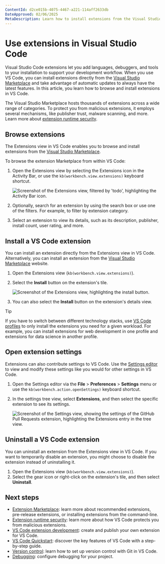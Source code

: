```yaml
---
ContentId: d2ce015b-4075-4467-a221-114aff2633db
DateApproved: 02/06/2025
MetaDescription: Learn how to install extensions from the Visual Studio Marketplace to add features for your programming language, framework, or development workflow to Visual Studio.
---
```

# Use extensions in Visual Studio Code

Visual Studio Code extensions let you add languages, debuggers, and tools to your installation to support your development workflow. When you use VS Code, you can install extensions directly from the [Visual Studio Marketplace](https://marketplace.visualstudio.com/vscode) and take advantage of automatic updates to always have the latest features. In this article, you learn how to browse and install extensions in VS Code.

The Visual Studio Marketplace hosts thousands of extensions across a wide range of categories. To protect you from malicious extensions, it employs several mechanisms, like publisher trust, malware scanning, and more. Learn more about [extension runtime security](/docs/editor/extension-runtime-security.md).

## Browse extensions

The Extensions view in VS Code enables you to browse and install extensions from the [Visual Studio Marketplace](https://marketplace.visualstudio.com/vscode).

To browse the extension Marketplace from within VS Code:

1. Open the Extensions view by selecting the Extensions icon in the Activity Bar, or use the `kb(workbench.view.extensions)` keyboard shortcut.

    ![Screenshot of the Extensions view, filtered by 'todo', highlighting the Activity Bar icon.](images/extensions/search-for-todo-extension.png)

1. Optionally, search for an extension by using the search box or use one of the filters. For example, to filter by extension category.

1. Select an extension to view its details, such as its description, publisher, install count, user rating, and more.

## Install a VS Code extension

You can install an extension directly from the Extensions view in VS Code. Alternatively, you can install an extension from the [Visual Studio Marketplace](https://marketplace.visualstudio.com/vscode) website.

1. Open the Extensions view (`kb(workbench.view.extensions)`).
1. Select the **Install** button on the extension's tile.

    ![Screenshot of the Extensions view, highlighting the install button.](images/extensions/todo-extension-install.png)

1. You can also select the **Install** button on the extension's details view.

> [!TIP]
> If you have to switch between different technology stacks, use [VS Code profiles](/docs/editor/profiles.md) to only install the extensions you need for a given workload. For example, you can install extensions for web development in one profile and extensions for data science in another profile.

## Open extension settings

Extensions can also contribute settings to VS Code. Use the [Settings editor](/docs/getstarted/personalize-vscode.md#configure-settings) to view and modify these settings like you would for other settings in VS Code.

1. Open the Settings editor via the **File** > **Preferences** > **Settings** menu or use the `kb(workbench.action.openSettings)` keyboard shortcut.
1. In the settings tree view, select **Extensions**, and then select the specific extension to see its settings.

    ![Screenshot of the Settings view, showing the settings of the GitHub Pull Requests extension, highlighting the Extensions entry in the tree view.](images/extensions/settings-view-extension-settings.png)

## Uninstall a VS Code extension

You can uninstall an extension from the Extensions view in VS Code. If you want to temporarily disable an extension, you might choose to disable the extension instead of uninstalling it.

1. Open the Extensions view (`kb(workbench.view.extensions)`).
1. Select the gear icon or right-click on the extension's tile, and then select **Uninstall**.

## Next steps

* [Extension Marketplace](/docs/editor/extension-marketplace.md): learn more about recommended extensions, pre-release extensions, or installing extensions from the command-line.
* [Extension runtime security](/docs/editor/extension-runtime-security.md): learn more about how VS Code protects you from malicious extensions.
* [VS Code extension development](/api/get-started/your-first-extension.md): create and publish your own extension for VS Code.
* [VS Code Quickstart](/docs/getstarted/getting-started.md): discover the key features of VS Code with a step-by-step guide.
* [Version control](/docs/sourcecontrol/overview.md): learn how to set up version control with Git in VS Code.
* [Debugging](/docs/editor/debugging.md): configure debugging for your project.
